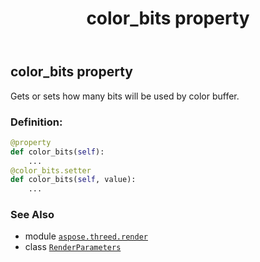 ﻿---
title: color_bits property
second_title: Aspose.3D for Python via .NET API References
description: 
type: docs
weight: 30
url: /python-net/aspose.threed.render/renderparameters/color_bits/
is_root: false
---

## color_bits property


Gets or sets how many bits will be used by color buffer.
### Definition:
```python
@property
def color_bits(self):
    ...
@color_bits.setter
def color_bits(self, value):
    ...
```

### See Also
* module [`aspose.threed.render`](../../)
* class [`RenderParameters`](/3d/python-net/aspose.threed.render/renderparameters)

